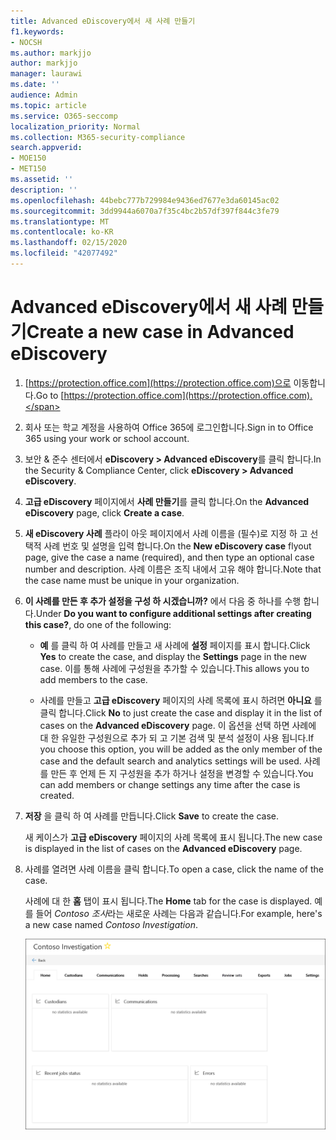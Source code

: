 ```yaml
---
title: Advanced eDiscovery에서 새 사례 만들기
f1.keywords:
- NOCSH
ms.author: markjjo
author: markjjo
manager: laurawi
ms.date: ''
audience: Admin
ms.topic: article
ms.service: O365-seccomp
localization_priority: Normal
ms.collection: M365-security-compliance
search.appverid:
- MOE150
- MET150
ms.assetid: ''
description: ''
ms.openlocfilehash: 44bebc777b729984e9436ed7677e3da60145ac02
ms.sourcegitcommit: 3dd9944a6070a7f35c4bc2b57df397f844c3fe79
ms.translationtype: MT
ms.contentlocale: ko-KR
ms.lasthandoff: 02/15/2020
ms.locfileid: "42077492"
---
```

# <a name="create-a-new-case-in-advanced-ediscovery"></a><span data-ttu-id="e1b43-102">Advanced eDiscovery에서 새 사례 만들기</span><span class="sxs-lookup"><span data-stu-id="e1b43-102">Create a new case in Advanced eDiscovery</span></span>  

1. <span data-ttu-id="e1b43-103">[https://protection.office.com](https://protection.office.com)으로 이동합니다.</span><span class="sxs-lookup"><span data-stu-id="e1b43-103">Go to [https://protection.office.com](https://protection.office.com).</span></span>
    
2. <span data-ttu-id="e1b43-104">회사 또는 학교 계정을 사용하여 Office 365에 로그인합니다.</span><span class="sxs-lookup"><span data-stu-id="e1b43-104">Sign in to Office 365 using your work or school account.</span></span>
    
3. <span data-ttu-id="e1b43-105">보안 & 준수 센터에서 **eDiscovery > Advanced eDiscovery**를 클릭 합니다.</span><span class="sxs-lookup"><span data-stu-id="e1b43-105">In the Security & Compliance Center, click **eDiscovery > Advanced eDiscovery**.</span></span>
 
4. <span data-ttu-id="e1b43-106">**고급 eDiscovery** 페이지에서 **사례 만들기**를 클릭 합니다.</span><span class="sxs-lookup"><span data-stu-id="e1b43-106">On the **Advanced eDiscovery** page, click **Create a case**.</span></span>
    
5. <span data-ttu-id="e1b43-107">**새 eDiscovery 사례** 플라이 아웃 페이지에서 사례 이름을 (필수)로 지정 하 고 선택적 사례 번호 및 설명을 입력 합니다.</span><span class="sxs-lookup"><span data-stu-id="e1b43-107">On the **New eDiscovery case** flyout page, give the case a name (required), and then type an optional case number and description.</span></span> <span data-ttu-id="e1b43-108">사례 이름은 조직 내에서 고유 해야 합니다.</span><span class="sxs-lookup"><span data-stu-id="e1b43-108">Note that the case name must be unique in your organization.</span></span>

6. <span data-ttu-id="e1b43-109">**이 사례를 만든 후 추가 설정을 구성 하 시겠습니까?** 에서 다음 중 하나를 수행 합니다.</span><span class="sxs-lookup"><span data-stu-id="e1b43-109">Under **Do you want to configure additional settings after creating this case?**, do one of the following:</span></span>

    - <span data-ttu-id="e1b43-110">**예** 를 클릭 하 여 사례를 만들고 새 사례에 **설정** 페이지를 표시 합니다.</span><span class="sxs-lookup"><span data-stu-id="e1b43-110">Click **Yes** to create the case, and display the **Settings** page in the new case.</span></span> <span data-ttu-id="e1b43-111">이를 통해 사례에 구성원을 추가할 수 있습니다.</span><span class="sxs-lookup"><span data-stu-id="e1b43-111">This allows you to add members to the case.</span></span>
    
    - <span data-ttu-id="e1b43-112">사례를 만들고 **고급 eDiscovery** 페이지의 사례 목록에 표시 하려면 **아니요** 를 클릭 합니다.</span><span class="sxs-lookup"><span data-stu-id="e1b43-112">Click **No** to just create the case and display it in the list of cases on the **Advanced eDiscovery** page.</span></span> <span data-ttu-id="e1b43-113">이 옵션을 선택 하면 사례에 대 한 유일한 구성원으로 추가 되 고 기본 검색 및 분석 설정이 사용 됩니다.</span><span class="sxs-lookup"><span data-stu-id="e1b43-113">If you choose this option, you will be added as the only member of the case and the default search and analytics settings will be used.</span></span> <span data-ttu-id="e1b43-114">사례를 만든 후 언제 든 지 구성원을 추가 하거나 설정을 변경할 수 있습니다.</span><span class="sxs-lookup"><span data-stu-id="e1b43-114">You can add members or change settings any time after the case is created.</span></span>

7. <span data-ttu-id="e1b43-115">**저장** 을 클릭 하 여 사례를 만듭니다.</span><span class="sxs-lookup"><span data-stu-id="e1b43-115">Click **Save** to create the case.</span></span>

    <span data-ttu-id="e1b43-116">새 케이스가 **고급 eDiscovery** 페이지의 사례 목록에 표시 됩니다.</span><span class="sxs-lookup"><span data-stu-id="e1b43-116">The new case is displayed in the list of cases on the **Advanced eDiscovery** page.</span></span> 

8. <span data-ttu-id="e1b43-117">사례를 열려면 사례 이름을 클릭 합니다.</span><span class="sxs-lookup"><span data-stu-id="e1b43-117">To open a case, click the name of the case.</span></span> 

    <span data-ttu-id="e1b43-118">사례에 대 한 **홈** 탭이 표시 됩니다.</span><span class="sxs-lookup"><span data-stu-id="e1b43-118">The **Home** tab for the case is displayed.</span></span> <span data-ttu-id="e1b43-119">예를 들어 *Contoso 조사*라는 새로운 사례는 다음과 같습니다.</span><span class="sxs-lookup"><span data-stu-id="e1b43-119">For example, here's a new case named *Contoso Investigation*.</span></span>

    ![Advanced eDiscovery에서 새 사례에 대 한 홈 탭](../media/newAeDcase.png)
